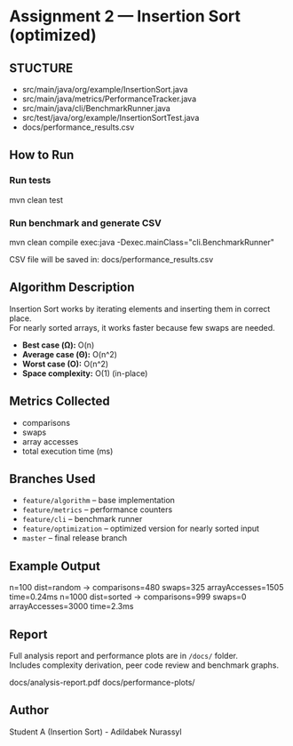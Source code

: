 # Assignment 2 — Insertion Sort (optimized)

## STUCTURE
- src/main/java/org/example/InsertionSort.java
- src/main/java/metrics/PerformanceTracker.java
- src/main/java/cli/BenchmarkRunner.java
- src/test/java/org/example/InsertionSortTest.java
- docs/performance_results.csv



## How to Run

### Run tests
mvn clean test

### Run benchmark and generate CSV
mvn clean compile exec:java -Dexec.mainClass="cli.BenchmarkRunner"

CSV file will be saved in: docs/performance_results.csv


## Algorithm Description

Insertion Sort works by iterating elements and inserting them in correct place.  
For nearly sorted arrays, it works faster because few swaps are needed.

- **Best case (Ω):** O(n)
- **Average case (Θ):** O(n^2)
- **Worst case (O):** O(n^2)
- **Space complexity:** O(1) (in-place)

## Metrics Collected

- comparisons
- swaps
- array accesses
- total execution time (ms)

## Branches Used

- `feature/algorithm` – base implementation
- `feature/metrics` – performance counters
- `feature/cli` – benchmark runner
- `feature/optimization` – optimized version for nearly sorted input
- `master` – final release branch

## Example Output

n=100 dist=random -> comparisons=480 swaps=325 arrayAccesses=1505 time=0.24ms
n=1000 dist=sorted -> comparisons=999 swaps=0 arrayAccesses=3000 time=2.3ms

## Report

Full analysis report and performance plots are in `/docs/` folder.  
Includes complexity derivation, peer code review and benchmark graphs.

docs/analysis-report.pdf
docs/performance-plots/

## Author
Student A (Insertion Sort) - Adildabek Nurassyl


